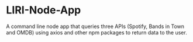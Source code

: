 # LIRI-Node-App
A command line node app that queries three APIs (Spotify, Bands in Town and OMDB) using axios and other npm packages to return data to the user.
